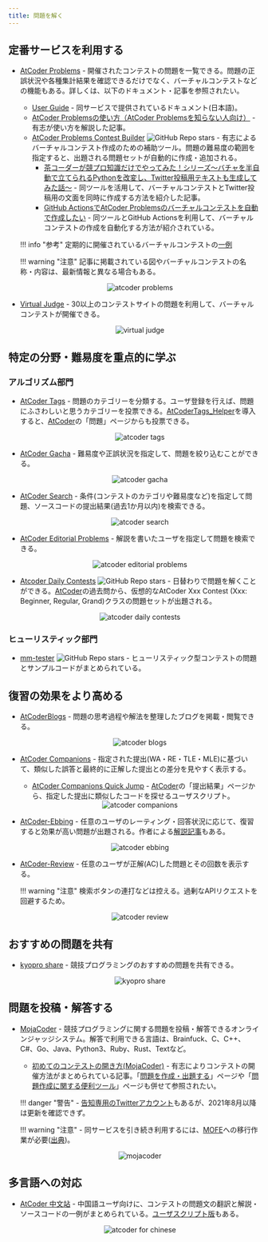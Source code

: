 ```yaml
---
title: 問題を解く
---
```


## 定番サービスを利用する

- [AtCoder Problems](https://kenkoooo.com/atcoder/) - 開催されたコンテストの問題を一覧できる。問題の正誤状況や各種集計結果を確認できるだけでなく、バーチャルコンテストなどの機能もある。詳しくは、以下のドキュメント・記事を参照されたい。
    - [User Guide](https://kenkoooo.com/atcoder/book/ja/index.html) - 同サービスで提供されているドキュメント(日本語)。
    - [AtCoder Problemsの使い方（AtCoder Problemsを知らない人向け）](https://ntk-ta01.hatenablog.com/entry/2020/04/15/001405) - 有志が使い方を解説した記事。
    - [AtCoder Problems Contest Builder](https://github.com/KowerKoint/ac-problems-contest-builder) ![GitHub Repo stars](https://img.shields.io/github/stars/KowerKoint/ac-problems-contest-builder?style=plastic) - 有志によるバーチャルコンテスト作成のための補助ツール。問題の難易度の範囲を指定すると、出題される問題セットが自動的に作成・追加される。
        - [茶コーダーが競プロ知識だけでやってみた！シリーズ〜バチャを半自動で立てられるPythonを改変し、Twitter投稿用テキストも生成してみた話〜](https://d-burioden.hateblo.jp/entry/2023/05/27/033554) - 同ツールを活用して、バーチャルコンテストとTwitter投稿用の文面を同時に作成する方法を紹介した記事。
        - [GitHub ActionsでAtCoder Problemsのバーチャルコンテストを自動で作成したい](https://zenn.dev/powell/scraps/224688ca6ce2b5) - 同ツールとGitHub Actionsを利用して、バーチャルコンテストの作成を自動化する方法が紹介されている。

    !!! info "参考"
        定期的に開催されているバーチャルコンテストの[一例](../../bot)

    !!! warning "注意"
        記事に掲載されている図やバーチャルコンテストの名称・内容は、最新情報と異なる場合もある。

    <div align="center">
      <img loading = "lazy" src="../../images/web_app/atcoder_problems.png" alt="atcoder problems">
    </div>

- [Virtual Judge](https://vjudge.net/) - 30以上のコンテストサイトの問題を利用して、バーチャルコンテストが開催できる。

    <div align="center">
      <img loading = "lazy" src="../../images/web_app/virtual_judge.png" alt="virtual judge">
    </div>

## 特定の分野・難易度を重点的に学ぶ

### アルゴリズム部門

- [AtCoder Tags](https://atcoder-tags.herokuapp.com/) - 問題のカテゴリーを分類する。ユーザ登録を行えば、問題にふさわしいと思うカテゴリーを投票できる。[AtCoderTags_Helper](https://greasyfork.org/ja/scripts/393121-atcodertags-helper)を導入すると、[AtCoder](https://atcoder.jp/)の「問題」ページからも投票できる。

    <div align="center">
      <img loading = "lazy" src="../../images/web_app/atcoder_tags.png" alt="atcoder tags">
    </div>

- [AtCoder Gacha](https://atcoder-gacha.onrender.com/) - 難易度や正誤状況を指定して、問題を絞り込むことができる。

    <div align="center">
      <img loading = "lazy" src="../../images/web_app/atcoder_gacha.png" alt="atcoder gacha">
    </div>

- [AtCoder Search](https://atcoder-search.fjnkt98.com/) - 条件(コンテストのカテゴリや難易度など)を指定して問題、ソースコードの提出結果(過去1か月以内)を検索できる。

    <div align="center">
      <img loading = "lazy" src="../../images/web_app/atcoder_search.png" alt="atcoder search">
    </div>

- [AtCoder Editorial Problems](https://ajinoko33.github.io/AtCoderEditorialProblems/) - 解説を書いたユーザを指定して問題を検索できる。

    <div align="center">
      <img loading = "lazy" src="../../images/web_app/atcoder_editorial_problems.png" alt="atcoder editorial problems">
    </div>

- [Atcoder Daily Contests](https://github.com/ika9810/Atcoder-Daily-Contests) ![GitHub Repo stars](https://img.shields.io/github/stars/ika9810/Atcoder-Daily-Contests?style=plastic) - 日替わりで問題を解くことができる。[AtCoder](https://atcoder.jp/)の過去問から、仮想的なAtCoder Xxx Contest (Xxx: Beginner, Regular, Grand)クラスの問題セットが出題される。

    <div align="center">
      <img loading = "lazy" src="../../images/web_app/atcoder_daily_contests.png" alt="atcoder daily contests">
    </div>

### ヒューリスティック部門

- [mm-tester](https://github.com/kosakkun/mm-tester) ![GitHub Repo stars](https://img.shields.io/github/stars/kosakkun/mm-tester?style=plastic) - ヒューリスティック型コンテストの問題とサンプルコードがまとめられている。

## 復習の効果をより高める

- [AtCoderBlogs](https://atcoder-blogs.jp) - 問題の思考過程や解法を整理したブログを掲載・閲覧できる。

    <div align="center">
      <img loading = "lazy" src="../../images/web_app/atcoder_blogs.jpeg" alt="atcoder blogs">
    </div>

- [AtCoder Companions](https://atcoder-companions.kakira.dev/) - 指定された提出(WA・RE・TLE・MLE)に基づいて、類似した誤答と最終的に正解した提出との差分を見やすく表示する。
    - [AtCoder Companions Quick Jump](https://greasyfork.org/ja/scripts/463653-atcoder-companions-quick-jump) - [AtCoder](https://atcoder.jp/)の「提出結果」ページから、指定した提出に類似したコードを探せるユーザスクリプト。

    <div align="center">
      <img loading = "lazy" src="../../images/web_app/atcoder_companions.png" alt="atcoder companions">
    </div>

- [AtCoder-Ebbing](https://atcoder-ebbing.web.app/) - 任意のユーザのレーティング・回答状況に応じて、復習すると効果が高い問題が出題される。作者による[解説記事](https://qiita.com/numeric_tuba/items/9898e31e2566e7296c5d)もある。

    <div align="center">
      <img loading = "lazy" src="../../images/web_app/atcoder_ebbing.png" alt="atcoder ebbing">
    </div>

- [AtCoder-Review](https://at-coder-review.vercel.app/) - 任意のユーザが正解(AC)した問題とその回数を表示する。

    !!! warning "注意"
        検索ボタンの連打などは控える。過剰なAPIリクエストを回避するため。

    <div align="center">
      <img loading = "lazy" src="../../images/web_app/at_coder_review.png" alt="atcoder review">
    </div>

## おすすめの問題を共有

- [kyopro share](https://kyopro-share.onrender.com/#/about) - 競技プログラミングのおすすめの問題を共有できる。

    <div align="center">
      <img loading = "lazy" src="../../images/web_app/kyopro_share.png" alt="kyopro share">
    </div>

## 問題を投稿・解答する

- [MojaCoder](https://mojacoder.app/) - 競技プログラミングに関する問題を投稿・解答できるオンラインジャッジシステム。解答で利用できる言語は、Brainfuck、C、C++、C#、Go、Java、Python3、Ruby、Rust、Textなど。
    - [初めてのコンテストの開き方(MojaCoder)](https://ajinoko33.hatenablog.com/entry/2023/02/18/141240) - 有志によりコンテストの開催方法がまとめられている記事。「[問題を作成・出題する](../../articles/for_writers)」ページや「[問題作成に関する便利ツール](../../cli/tools_for_writers)」ページも併せて参照されたい。

    !!! danger "警告"
        - [告知専用のTwitterアカウント](https://twitter.com/MojaCoder)もあるが、2021年8月以降は更新を確認できず。

    !!! warning "注意"
        - 同サービスを引き続き利用するには、[MOFE](https://mofecoder.com/)への移行作業が必要([出典](https://twitter.com/CafeCoder_/status/1689280921835335680))。

    <div align="center">
      <img loading = "lazy" src="../../images/web_app/mojacoder.png" alt="mojacoder">
    </div>

## 多言語への対応

- [AtCoder 中文站](https://atcoder-for-chinese-developers.github.io/atcoder-for-chinese/) - 中国語ユーザ向けに、コンテストの問題文の翻訳と解説・ソースコードの一例がまとめられている。[ユーザスクリプト版](https://greasyfork.org/ja/scripts/452449-atcoder-%E4%B8%AD%E6%96%87%E5%8A%A9%E6%89%8B)もある。

    <div align="center">
      <img loading = "lazy" src="../../images/web_app/atcoder_for_chinese.png" alt="atcoder for chinese">
    </div>
